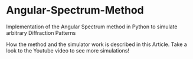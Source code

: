 # Angular-Spectrum-Method

Implementation of the Angular Spectrum method in Python to simulate arbitrary Diffraction Patterns

How the method and the simulator work is described in this Article. Take a look to the Youtube video to see more simulations!